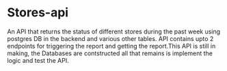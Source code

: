 # Stores-api
An API that returns the status of different stores during the past week using postgres DB in the backend and various other tables. API contains upto 2 endpoints for triggering the report and getting the report.This API is still in making, the Databases are contstructed  all that remains is implement the logic and test the API.
